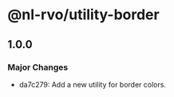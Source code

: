 # @nl-rvo/utility-border

## 1.0.0

### Major Changes

- da7c279: Add a new utility for border colors.

